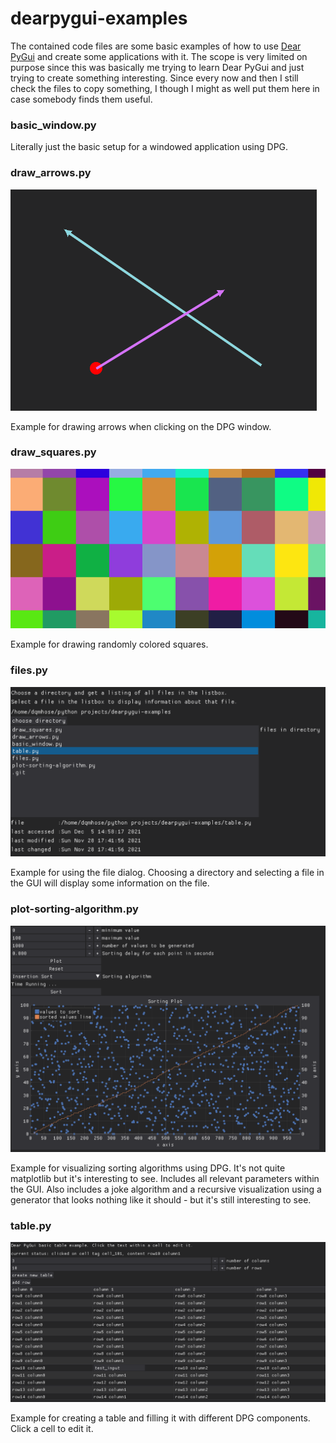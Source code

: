# dearpygui-examples

The contained code files are some basic examples of how to use [Dear PyGui](https://github.com/hoffstadt/DearPyGui) and create some applications with it.
The scope is very limited on purpose since this was basically me trying to learn Dear PyGui and just trying to create something interesting.
Since every now and then I still check the files to copy something, I though I might as well put them here in case somebody finds them useful.

### basic_window.py

Literally just the basic setup for a windowed application using DPG.

### draw_arrows.py

![draw_arrows.py](https://raw.githubusercontent.com/yet-another-alex/dearpygui-examples/master/screens/drawing_arrows.png)

Example for drawing arrows when clicking on the DPG window.

### draw_squares.py

![draw_suqares](https://raw.githubusercontent.com/yet-another-alex/dearpygui-examples/master/screens/drawing_squares.png)

Example for drawing randomly colored squares.

### files.py

![files.py](https://raw.githubusercontent.com/yet-another-alex/dearpygui-examples/master/screens/files.png)

Example for using the file dialog. Choosing a directory and selecting a file in the GUI will display some information on the file.

### plot-sorting-algorithm.py

![plot-sorting-algorithm.py](https://raw.githubusercontent.com/yet-another-alex/dearpygui-examples/master/screens/plot_sorting.png)

Example for visualizing sorting algorithms using DPG. It's not quite matplotlib but it's interesting to see. Includes all relevant parameters within the GUI.
Also includes a joke algorithm and a recursive visualization using a generator that looks nothing like it should - but it's still interesting to see.

### table.py

![table.py](https://raw.githubusercontent.com/yet-another-alex/dearpygui-examples/master/screens/table.png)

Example for creating a table and filling it with different DPG components. Click a cell to edit it.
